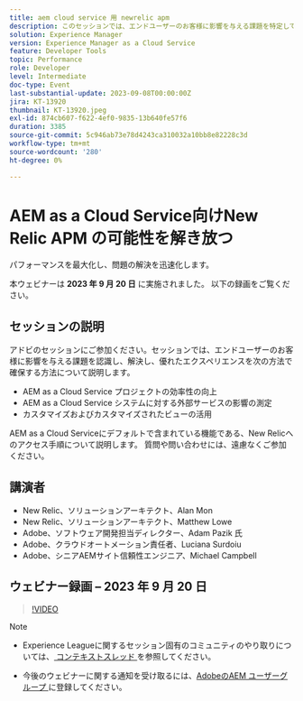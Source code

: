 ```yaml
---
title: aem cloud service 用 newrelic apm
description: このセッションでは、エンドユーザーのお客様に影響を与える課題を特定して解決し、AEM as a Cloud Service プロジェクトの効率性を高め、AEM as a Cloud Service システムに対する外部サービスの影響を測定し、カスタマイズされた独自のビューを最大限に活用することで、優れたエクスペリエンスを確保します。 AEM as a Cloud Serviceにデフォルトで含まれている機能である、New Relicへのアクセス手順について説明します。 質問や問い合わせには、遠慮なくご参加ください。
solution: Experience Manager
version: Experience Manager as a Cloud Service
feature: Developer Tools
topic: Performance
role: Developer
level: Intermediate
doc-type: Event
last-substantial-update: 2023-09-08T00:00:00Z
jira: KT-13920
thumbnail: KT-13920.jpeg
exl-id: 874cb607-f622-4ef0-9835-13b640fe57f6
duration: 3385
source-git-commit: 5c946ab73e78d4243ca310032a10bb8e82228c3d
workflow-type: tm+mt
source-wordcount: '280'
ht-degree: 0%

---
```


# AEM as a Cloud Service向けNew Relic APM の可能性を解き放つ

パフォーマンスを最大化し、問題の解決を迅速化します。

本ウェビナーは **2023 年 9 月 20 日** に実施されました。 以下の録画をご覧ください。

## セッションの説明

アドビのセッションにご参加ください。セッションでは、エンドユーザーのお客様に影響を与える課題を認識し、解決し、優れたエクスペリエンスを次の方法で確保する方法について説明します。

* AEM as a Cloud Service プロジェクトの効率性の向上
* AEM as a Cloud Service システムに対する外部サービスの影響の測定
* カスタマイズおよびカスタマイズされたビューの活用

AEM as a Cloud Serviceにデフォルトで含まれている機能である、New Relicへのアクセス手順について説明します。 質問や問い合わせには、遠慮なくご参加ください。

## 講演者

* New Relic、ソリューションアーキテクト、Alan Mon
* New Relic、ソリューションアーキテクト、Matthew Lowe
* Adobe、ソフトウェア開発担当ディレクター、Adam Pazik 氏
* Adobe、クラウドオートメーション責任者、Luciana Surdoiu
* Adobe、シニアAEMサイト信頼性エンジニア、Michael Campbell

## ウェビナー録画 – 2023 年 9 月 20 日

>[!VIDEO](https://video.tv.adobe.com/v/3424439/)

>[!NOTE]
>
>* Experience Leagueに関するセッション固有のコミュニティのやり取りについては、[&#x200B; コンテキストスレッド &#x200B;](https://adobe.ly/3sV67N5) を参照してください。
>
>* 今後のウェビナーに関する通知を受け取るには、[AdobeのAEM ユーザーグループ &#x200B;](https://aem-augs.adobe.com/) に登録してください。
